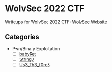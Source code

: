 # WolvSec 2022 CTF

Writeups for WolvSec 2022 CTF: [WolvSec Website](https://ctf.wolvseccon.org/)

## Categories

- Pwn/Binary Exploitation
   - [ ] [babyRet](PWN/babyRet/README.md)
   - [ ] [String0](PWN/String0/README.md)
   - [ ] [Us3_Th3_f0rc3]()
